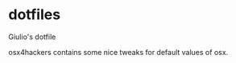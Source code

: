 dotfiles
========

Giulio's dotfile


osx4hackers contains some nice tweaks for default values of osx.
